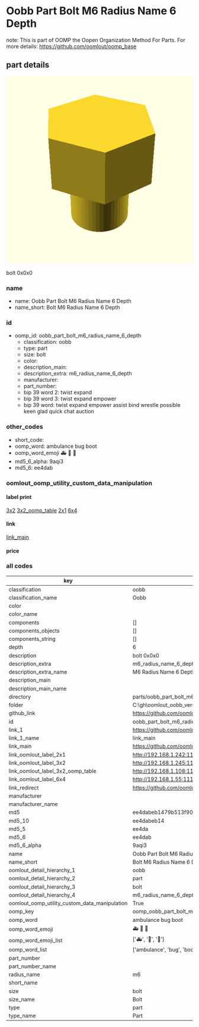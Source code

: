 # Oobb Part Bolt M6 Radius Name 6 Depth  

note: This is part of OOMP the Oopen Organization Method For Parts. For more details: https://github.com/oomlout/oomp_base

##  part details
  

[![](3dpr.png)](3dpr.png)

bolt 0x0x0



### name
* name: Oobb Part Bolt M6 Radius Name 6 Depth
* name_short: Bolt M6 Radius Name 6 Depth
### id
* oomp_id: oobb_part_bolt_m6_radius_name_6_depth
  * classification: oobb
  * type: part
  * size: bolt
  * color: 
  * description_main: 
  * description_extra: m6_radius_name_6_depth
  * manufacturer: 
  * part_number: 
  * bip 39 word 2: twist expand
  * bip 39 word 3: twist expand empower
  * bip 39 word: twist expand empower assist bind wrestle possible keen glad quick chat auction

### other_codes
* short_code: 
* oomp_word: ambulance bug boot
* oomp_word_emoji :ambulance: :bug: :boot:
* md5_6_alpha: 9aqi3
* md5_6: ee4dab






### oomlout_oomp_utility_custom_data_manipulation
#### label print
[3x2](http://192.168.1.245:1112/?label=oomp%209aqi3)
[3x2_oomp_table](http://192.168.1.108:1112/?label=oomp%209aqi3)
[2x1](http://192.168.1.242:1112/?label=oomp%209aqi3)
[6x4](http://192.168.1.55:1112/?label=oomp%209aqi3)    

#### link

[link_main](https://github.com/oomlout/oomlout_oobb_version_4_generated_parts/tree/main/navigation_oomp/oobb/part/bolt//m6_radius_name_6_depth/part)                              

#### price







### all codes 
| key | value |  
| --- | --- |  
| classification | oobb |  
| classification_name | Oobb |  
| color |  |  
| color_name |  |  
| components | [] |  
| components_objects | [] |  
| components_string | [] |  
| depth | 6 |  
| description | bolt 0x0x0 |  
| description_extra | m6_radius_name_6_depth |  
| description_extra_name | M6 Radius Name 6 Depth |  
| description_main |  |  
| description_main_name |  |  
| directory | parts/oobb_part_bolt_m6_radius_name_6_depth |  
| folder | C:\gh\oomlout_oobb_version_4_generated_parts\parts\oobb_part_bolt_m6_radius_name_6_depth |  
| github_link | https://github.com/oomlout/oomlout_oomp_part_src/tree/main/parts/oobb_part_bolt_m6_radius_name_6_depth |  
| id | oobb_part_bolt_m6_radius_name_6_depth |  
| link_1 | https://github.com/oomlout/oomlout_oobb_version_4_generated_parts/tree/main/navigation_oomp/oobb/part/bolt//m6_radius_name_6_depth/part |  
| link_1_name | link_main |  
| link_main | https://github.com/oomlout/oomlout_oobb_version_4_generated_parts/tree/main/navigation_oomp/oobb/part/bolt//m6_radius_name_6_depth/part |  
| link_oomlout_label_2x1 | http://192.168.1.242:1112/?label=oomp%209aqi3 |  
| link_oomlout_label_3x2 | http://192.168.1.245:1112/?label=oomp%209aqi3 |  
| link_oomlout_label_3x2_oomp_table | http://192.168.1.108:1112/?label=oomp%209aqi3 |  
| link_oomlout_label_6x4 | http://192.168.1.55:1112/?label=oomp%209aqi3 |  
| link_redirect | https://github.com/oomlout/oomlout_oobb_version_4_generated_parts/tree/main/parts/hardware_bolt_m6_06 |  
| manufacturer |  |  
| manufacturer_name |  |  
| md5 | ee4dabeb1479b513f90b20dc92140f5c |  
| md5_10 | ee4dabeb14 |  
| md5_5 | ee4da |  
| md5_6 | ee4dab |  
| md5_6_alpha | 9aqi3 |  
| name | Oobb Part Bolt M6 Radius Name 6 Depth |  
| name_short | Bolt M6 Radius Name 6 Depth |  
| oomlout_detail_hierarchy_1 | oobb |  
| oomlout_detail_hierarchy_2 | part |  
| oomlout_detail_hierarchy_3 | bolt |  
| oomlout_detail_hierarchy_4 | m6_radius_name_6_depth |  
| oomlout_oomp_utility_custom_data_manipulation | True |  
| oomp_key | oomp_oobb_part_bolt_m6_radius_name_6_depth |  
| oomp_word | ambulance bug boot |  
| oomp_word_emoji | :ambulance: :bug: :boot: |  
| oomp_word_emoji_list | [':ambulance:', ':bug:', ':boot:'] |  
| oomp_word_list | ['ambulance', 'bug', 'boot'] |  
| part_number |  |  
| part_number_name |  |  
| radius_name | m6 |  
| short_name |  |  
| size | bolt |  
| size_name | Bolt |  
| type | part |  
| type_name | Part |  
